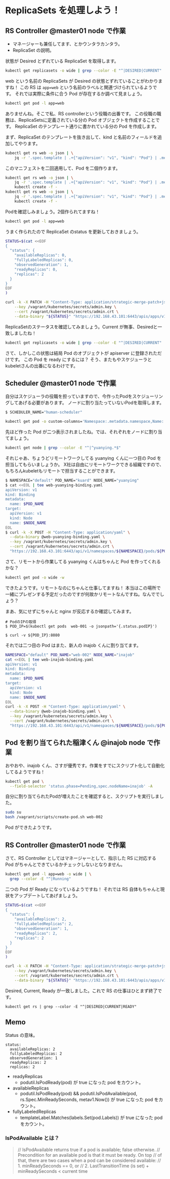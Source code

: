 # ReplicaSets を処理しよう！

## RS Controller @master01 node で作業

-   マネージャーも兼任してます、とかウンタラカンタラ。
-   ReplicaSet の説明。

状態が Desired とずれている ReplicaSet を取得します。

```bash
kubectl get replicasets -o wide | grep --color -E "^|DESIRED|CURRENT"
```

web という名前の ReplicaSets が Desired の状態とずれていることがわかりますね！
この RS は `app=web` という名前のラベルと関連づけられているようです。
それでは実際に条件に合う Pod が存在するか調べて見ましょう。

```bash
kubectl get pod -l app=web
```

ありませんね。そこで私、RS controllerという役職の出番です。
この役職の職務は、ReplicaSetsに定義されている分の Pod オブジェクトを作成することです。
ReplicaSet のテンプレート通りに書かれている分の Pod を作成します。

まず、ReplicaSet のテンプレートを抜き出して、kind と名前のフィールドを追加してやります。

```bash
kubectl get rs web -o json | \
    jq -r '.spec.template | .+{"apiVersion": "v1", "kind": "Pod"} | .metadata |= .+ {"name": "web-001"}'
```

このマニフェストを二回適用して、Pod を二個作ります。

```bash
kubectl get rs web -o json | \
    jq -r '.spec.template | .+{"apiVersion": "v1", "kind": "Pod"} | .metadata |= .+ {"name": "web-001"}' | \
    kubectl create -f -
kubectl get rs web -o json | \
    jq -r '.spec.template | .+{"apiVersion": "v1", "kind": "Pod"} | .metadata |= .+ {"name": "web-002"}' | \
    kubectl create -f -
```

Podを確認しみましょう。2個作られてますね！

```bash
kubectl get pod -l app=web
```

うまく作られたので ReplicaSet のstatus を更新しておきましょう。

```bash
STATUS=$(cat <<EOF
{
  "status": {
    "availableReplicas": 0,
    "fullyLabeledReplicas": 0,
    "observedGeneration": 1,
    "readyReplicas": 0,
    "replicas": 2
  }
}
EOF
)
```

```bash
curl -k -X PATCH -H "Content-Type: application/strategic-merge-patch+json" \
    --key /vagrant/kubernetes/secrets/admin.key \
    --cert /vagrant/kubernetes/secrets/admin.crt \
    --data-binary "${STATUS}" "https://192.168.43.101:6443/apis/apps/v1/namespaces/default/replicasets/web/status"
```

ReplicaSetのステータスを確認してみましょう。Current が無事、Desiredと一致しましたね！

```bash
kubectl get replicasets -o wide | grep --color -E "^|DESIRED|CURRENT"
```

さて、しかしこの状態は結局 Pod のオブジェクトが apiserver に登録されただけです。
この Pod を ready にするには？
そう、またもやスケジューラとkubeletさんの出番になるわけです。

## Scheduler @master01 node で作業

自分はスケジューラの役職を担っていますので、今作ったPodをスケジューリングしてあげる必要があります。
ノードに割り当たっていないPodを取得します。

```bash
$ SCHEDULER_NAME="human-scheduler"
```

```bash
kubectl get pod -o custom-columns='Namespace:.metadata.namespace,Name:.metadata.name,Scheduler:.spec.schedulerName,Node:.spec.nodeName'
```

先ほど作った Pod が二つ表示されましたね。では、それぞれをノードに割り当てましょう。

```bash
kubectl get node | grep --color -E "^|^yuanying.*$"
```

それじゃあ、ちょうどリモートワークしてる yuanying くんに一つ目の Pod を担当してもらいましょうか。
X社は自由にリモートワークできる組織ですので、もちろんkubeletもリモートで担当することができます。

```bash
$ NAMESPACE="default" POD_NAME="kuard" NODE_NAME="yuanying"
$ cat <<EOL | tee web-yuanying-binding.yaml
apiVersion: v1
kind: Binding
metadata:
  name: $POD_NAME
target:
  apiVersion: v1
  kind: Node
  name: $NODE_NAME
EOL
$ curl -k -X POST -H "Content-Type: application/yaml" \
  --data-binary @web-yuanying-binding.yaml \
  --key /vagrant/kubernetes/secrets/admin.key \
  --cert /vagrant/kubernetes/secrets/admin.crt \
  "https://192.168.43.101:6443/api/v1/namespaces/${NAMESPACE}/pods/${POD_NAME}/binding"
```

さて、リモートから作業してる yuanying くんはちゃんと Pod を作ってくれるかな？

```bash
kubectl get pod -o wide -w
```

できたようです。リモートなのにちゃんと仕事してますね！
本当はこの場所で一緒にプレゼンする予定だったのですが何故かリモートなんですね。なんででしょう？

まあ、気にせずにちゃんと nginx が反応するか確認してみます。

```
# PodのIPの取得
$ POD_IP=$(kubectl get pods  web-001 -o jsonpath='{.status.podIP}')

$ curl -v ${POD_IP}:8080
```

それでは二つ目の Pod はまた、新人の inajob くんに割り当てます。

```bash
NAMESPACE="default" POD_NAME="web-002" NODE_NAME="inajob"
cat <<EOL | tee web-inajob-binding.yaml
apiVersion: v1
kind: Binding
metadata:
  name: $POD_NAME
target:
  apiVersion: v1
  kind: Node
  name: $NODE_NAME
EOL
curl -k -X POST -H "Content-Type: application/yaml" \
  --data-binary @web-inajob-binding.yaml \
  --key /vagrant/kubernetes/secrets/admin.key \
  --cert /vagrant/kubernetes/secrets/admin.crt \
  "https://192.168.43.101:6443/api/v1/namespaces/${NAMESPACE}/pods/${POD_NAME}/binding"
```

## Pod を割り当てられた稲津くん @inajob node で作業

おやおや、inajob くん、さすが優秀です。作業をすでにスクリプト化して自動化してるようですね！

```bash
kubectl get pod \
  --field-selector 'status.phase=Pending,spec.nodeName=inajob' -A
```

自分に割り当てられたPodが増えたことを確認すると、スクリプトを実行しました。

```bash
sudo su
bash /vagrant/scripts/create-pod.sh web-002
```

Pod ができたようです。

## RS Controller @master01 node で作業

さて、RS Controller としてはマネージャーとして、指示した RS に対応する Pod がちゃんとできているかチェックしないとなりません。

```bash
kubectl get pod -l app=web -o wide | \
  grep --color -E "^|Running"
```

二つの Pod が Ready になっているようですね！
それでは RS 自体もちゃんと現状をアップデートしてあげましょう。

```bash
STATUS=$(cat <<EOF
{
  "status": {
    "availableReplicas": 2,
    "fullyLabeledReplicas": 2,
    "observedGeneration": 1,
    "readyReplicas": 2,
    "replicas": 2
  }
}
EOF
)
```

```bash
curl -k -X PATCH -H "Content-Type: application/strategic-merge-patch+json" \
    --key /vagrant/kubernetes/secrets/admin.key \
    --cert /vagrant/kubernetes/secrets/admin.crt \
    --data-binary "${STATUS}" "https://192.168.43.101:6443/apis/apps/v1/namespaces/default/replicasets/web/status"
```

Desired, Current, Ready が一致しました。これで RS の仕事はひとまず終了です。

```
kubectl get rs | grep --color -E "^|DESIRED|CURRENT|READY"
```

## Memo

Status の意味。

```
status:
  availableReplicas: 2
  fullyLabeledReplicas: 2
  observedGeneration: 1
  readyReplicas: 2
  replicas: 2
```

-   readyReplicas
    -   podutil.IsPodReady(pod) が true になった pod をカウント。
-   availableReplicas
    -   podutil.IsPodReady(pod) && podutil.IsPodAvailable(pod, rs.Spec.MinReadySeconds, metav1.Now()) が true になった pod をカウント。
-   fullyLabeledReplicas
    -   templateLabel.Matches(labels.Set(pod.Labels)) が true になった pod をカウント。

### IsPodAvailable とは？

> // IsPodAvailable returns true if a pod is available; false otherwise.
> // Precondition for an available pod is that it must be ready. On top
> // of that, there are two cases when a pod can be considered available:
> // 1. minReadySeconds == 0, or
> // 2. LastTransitionTime (is set) + minReadySeconds < current time
